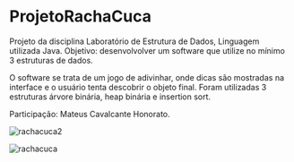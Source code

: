 # ProjetoRachaCuca
Projeto da disciplina Laboratório de Estrutura de Dados, Linguagem utilizada Java. Objetivo: desenvolvolver um software que utilize no mínimo 3 estruturas de dados. 

O software se trata de um jogo de adivinhar, onde dicas são mostradas na interface e o usuário tenta descobrir o objeto final. Foram utilizadas 3 estruturas árvore binária, heap binária e insertion sort.

Participação: Mateus Cavalcante Honorato.

![rachacuca2](https://user-images.githubusercontent.com/34866806/49674556-8a0de580-fa59-11e8-86bb-7e2d025ce573.png)

![rachacuca](https://user-images.githubusercontent.com/34866806/49674560-8ed29980-fa59-11e8-881c-1e1026a5a7ea.png)

